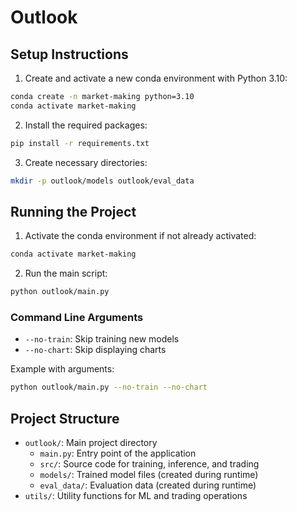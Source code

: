# Outlook

## Setup Instructions

1. Create and activate a new conda environment with Python 3.10:
```bash
conda create -n market-making python=3.10
conda activate market-making
```

2. Install the required packages:
```bash
pip install -r requirements.txt
```

3. Create necessary directories:
```bash
mkdir -p outlook/models outlook/eval_data
```

## Running the Project

1. Activate the conda environment if not already activated:
```bash
conda activate market-making
```

2. Run the main script:
```bash
python outlook/main.py
```

### Command Line Arguments
- `--no-train`: Skip training new models
- `--no-chart`: Skip displaying charts

Example with arguments:
```bash
python outlook/main.py --no-train --no-chart
```

## Project Structure
- `outlook/`: Main project directory
  - `main.py`: Entry point of the application
  - `src/`: Source code for training, inference, and trading
  - `models/`: Trained model files (created during runtime)
  - `eval_data/`: Evaluation data (created during runtime)
- `utils/`: Utility functions for ML and trading operations
